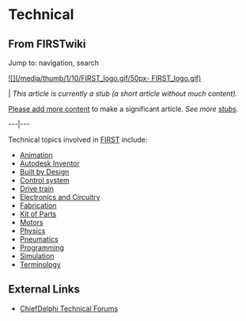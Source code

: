 # Technical

## From FIRSTwiki

Jump to: navigation, search

[![](/media/thumb/1/10/FIRST_logo.gif/50px-
FIRST_logo.gif)](Image:FIRST_logo.gif)

| _This article is currently a stub (a short article without much content)._

[Please add more content](http://www.firstwiki.net/index.php?title=Technical&action=edit "http://www.firstwiki.net/index.php?title=Technical&action=edit") to make a significant article. _See more [stubs](Special:Shortpages "Special:Shortpages")._

---|---

Technical topics involved in [FIRST](first) include:

- [Animation](Animation "Animation")
- [Autodesk Inventor](Autodesk_Inventor "Autodesk Inventor")
- [Built by Design](Built_by_Design "Built by Design")
- [Control system](Control_system "Control system")
- [Drive train](Drive_train "Drive train")
- [Electronics and Circuitry](Electronics_and_circuitry "Electronics and circuitry")
- [Fabrication](Fabrication "Fabrication")
- [Kit of Parts](Kit_of_parts "Kit of parts")
- [Motors](Motors "Motors")
- [Physics](Physics "Physics")
- [Pneumatics](Pneumatics "Pneumatics")
- [Programming](Programming "Programming")
- [Simulation](Simulation "Simulation")
- [Terminology](Terminology "Terminology")

## External Links

- [ChiefDelphi Technical Forums](http://www.chiefdelphi.com/forums/forumdisplay.php?f=50 "http://www.chiefdelphi.com/forums/forumdisplay.php?f=50")
